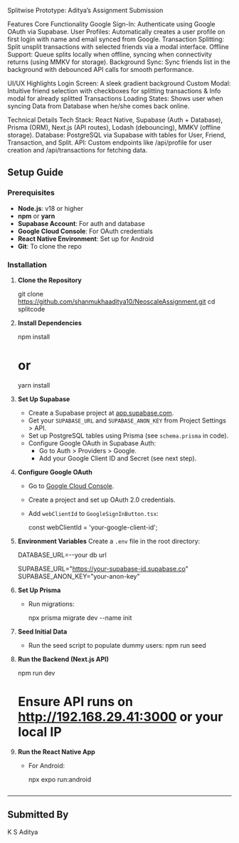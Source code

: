  Splitwise Prototype: Aditya’s Assignment Submission 


Features
Core Functionality
Google Sign-In: Authenticate using Google OAuth via Supabase.
User Profiles: Automatically creates a user profile on first login with name and email synced from Google.
Transaction Splitting: Split unsplit transactions with selected friends via a modal interface.
Offline Support: Queue splits locally when offline, syncing when connectivity returns (using MMKV for storage).
Background Sync: Sync friends list in the background with debounced API calls for smooth performance.

UI/UX Highlights
Login Screen: A sleek gradient background 
Custom Modal: Intuitive friend selection with checkboxes for splitting transactions & Info modal for already splitted Transactions
Loading States: Shows user when syncing Data from Database when he/she comes back online.

Technical Details
Tech Stack: React Native, Supabase (Auth + Database), Prisma (ORM), Next.js (API routes), Lodash (debouncing), MMKV (offline storage).
Database: PostgreSQL via Supabase with tables for User, Friend, Transaction, and Split.
API: Custom endpoints like /api/profile for user creation and /api/transactions for fetching data.





## Setup Guide

### Prerequisites
- **Node.js**: v18 or higher
- **npm** or **yarn**
- **Supabase Account**: For auth and database
- **Google Cloud Console**: For OAuth credentials
- **React Native Environment**: Set up for Android 
- **Git**: To clone the repo

### Installation

1. **Clone the Repository**
   
   git clone https://github.com/shanmukhaaditya10/NeoscaleAssignment.git
   cd splitcode


2. **Install Dependencies**
   
   npm install
   # or
   yarn install
 

3. **Set Up Supabase**
   - Create a Supabase project at [app.supabase.com](https://app.supabase.com).
   - Get your `SUPABASE_URL` and `SUPABASE_ANON_KEY` from Project Settings > API.
   - Set up PostgreSQL tables using Prisma (see `schema.prisma` in code).
   - Configure Google OAuth in Supabase Auth:
     - Go to Auth > Providers > Google.
     - Add your Google Client ID and Secret (see next step).

4. **Configure Google OAuth**
   - Go to [Google Cloud Console](https://console.cloud.google.com).
   - Create a project and set up OAuth 2.0 credentials.
   - Add `webClientId` to `GoogleSignInButton.tsx`:
   
     const webClientId = 'your-google-client-id';
   

5. **Environment Variables**
   Create a `.env` file in the root directory:
 
   DATABASE_URL=--your db url

   SUPABASE_URL="https://your-supabase-id.supabase.co"
   SUPABASE_ANON_KEY="your-anon-key"


6. **Set Up Prisma**
 
   - Run migrations:
   
     npx prisma migrate dev --name init
    

7. **Seed Initial Data**
   - Run the seed script to populate dummy users:
      npm run seed
  


8. **Run the Backend (Next.js API)**
   
   npm run dev
   # Ensure API runs on http://192.168.29.41:3000 or your local IP
   

9. **Run the React Native App**
 
   - For Android:

     npx expo run:android
     ```

---


## Submitted By
K S Aditya   


